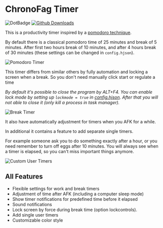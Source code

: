 # ChronoFag Timer

![DotBadge](http://rebornix.qiniudn.com/dotbadge.svg) [![Github Downloads](https://img.shields.io/github/downloads/HarpyWar/chronofag-timer/total.svg?maxAge=2592000)](https://github.com/HarpyWar/chronofag-timer/releases)

This is a productivity timer inspired by a [pomodoro technique](https://en.wikipedia.org/wiki/Pomodoro_Technique).

By default there is a classical pomodoro time of 25 minutes and break of 5 minutes. After first two hours break of 10 minutes, and after 4 hours break of 30 minutes (these settings can be changed in `config.hjson`).

![Pomodoro Timer](http://i.imgur.com/xfjKEBF.png)

This timer differs from similar others by fully automation and locking a screen when a break. So you don't need manually click start or regulate a time 

*By default it's possible to close the program by ALT+F4. You can enable lock mode by setting up `lockmode = true` in [config.hjson](https://github.com/HarpyWar/chronofag-timer/blob/master/ChronoFagTimer/config.hjson#L128). After that you will not able to close it (only kill a process in task manager).*

![Break Timer](http://i.imgur.com/2J7WDMd.png)

It also have automatically adjustment for timers when you AFK for a while.

In additional it contains a feature to add separate single timers. 

For example someone ask you to do something exactly after a hour, or you need remember to turn off eggs after 10 minutes. 
You will always see when a timer is elapsed, so you can't miss important things anymore.

![Custom User Timers](http://i.imgur.com/EB2czqP.png)

## All Features

* Flexible settings for work and break timers
* Adjustment of time after AFK (including a computer sleep mode)
* Show timer notifications for predefined time before it elapsed
* Sound notifications
* Lock screen by force during break time (option lockcontrols). 
* Add single user timers
* Customizable color style
